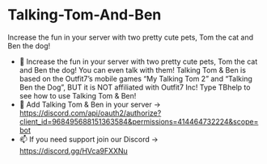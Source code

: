 # Talking-Tom-And-Ben
Increase the fun in your server with two pretty cute pets, Tom the cat and Ben the dog! 

- 👀 Increase the fun in your server with two pretty cute pets, Tom the cat and Ben the dog! You can even talk with them! Talking Tom & Ben is based on the Outfit7’s mobile games “My Talking Tom 2” and “Talking Ben the Dog”, BUT it is NOT affiliated with Outfit7 Inc!
Type TBhelp to see how to use Talking Tom & Ben!
- 👀 Add Talking Tom & Ben in your server -> https://discord.com/api/oauth2/authorize?client_id=968495688151363584&permissions=414464732224&scope=bot 
- 📫 If you need support join our Discord -> https://discord.gg/HVca9FXXNu
